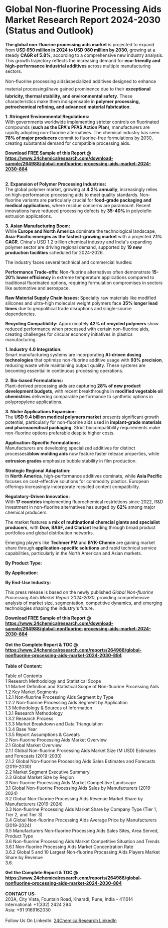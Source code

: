 <h1>Global Non-fluorine Processing Aids Market Research Report 2024-2030 (Status and Outlook)</h1><p><strong>The global non-fluorine processing aids market</strong> is projected to expand from <strong>USD 650 million in 2024 to USD 980 million by 2030</strong>, growing at a steady <strong>CAGR of 5.8%</strong>, according to a comprehensive new industry analysis. This growth trajectory reflects the increasing demand for <strong>eco-friendly and high-performance industrial additives</strong> across multiple manufacturing sectors.</p><p>Non-fluorine processing aidsâspecialized additives designed to enhance material processingâhave gained prominence due to their <strong>exceptional lubricity, thermal stability, and environmental safety</strong>. These characteristics make them indispensable in <strong>polymer processing, petrochemical refining, and advanced material fabrication</strong>.</p><p><strong>1. Stringent Environmental Regulations:</strong><br>
With governments worldwide implementing stricter controls on fluorinated compounds (<strong>such as the EPA's PFAS Action Plan</strong>), manufacturers are rapidly adopting non-fluorine alternatives. The chemical industry has seen <strong>78% of major producers</strong> commit to fluorine-free formulations by 2030, creating substantial demand for compatible processing aids.</p><div><b>Download FREE Sample of this Report @ 
            <a href="https://www.24chemicalresearch.com/download-sample/264988/global-nonfluorine-processing-aids-market-2024-2030-884">
            https://www.24chemicalresearch.com/download-sample/264988/global-nonfluorine-processing-aids-market-2024-2030-884</a></b></div><br><p><strong>2. Expansion of Polymer Processing Industries:</strong><br>
The global polymer market, growing at <strong>4.2% annually</strong>, increasingly relies on high-performance processing aids to meet quality standards. Non-fluorine variants are particularly crucial for <strong>food-grade packaging and medical applications</strong>, where residue concerns are paramount. Recent innovations have reduced processing defects by <strong>35-40%</strong> in polyolefin extrusion applications.</p><p><strong>3. Asian Manufacturing Boom:</strong><br>
While <strong>Europe and North America</strong> dominate the technological landscape, <strong>Asia-Pacific emerges as the fastest-growing market</strong> with a projected <strong>7.1% CAGR</strong>. China's USD 1.2 trillion chemical industry and India's expanding polymer sector are driving regional demand, supported by <strong>19 new production facilities</strong> scheduled for 2024-2026.</p><p>The industry faces several technical and commercial hurdles:</p><p><strong>Performance Trade-offs:</strong> Non-fluorine alternatives often demonstrate <strong>15-20% lower efficiency</strong> in extreme temperature applications compared to traditional fluorinated options, requiring formulation compromises in sectors like automotive and aerospace.</p><p><strong>Raw Material Supply Chain Issues:</strong> Specialty raw materials like modified silicones and ultra-high molecular weight polymers face <strong>35% longer lead times</strong> due to geopolitical trade disruptions and single-source dependencies.</p><p><strong>Recycling Compatibility:</strong> Approximately <strong>42% of recycled polymers</strong> show reduced performance when processed with certain non-fluorine aids, creating challenges for circular economy initiatives in plastics manufacturing.</p><p><strong>1. Industry 4.0 Integration:</strong><br>
Smart manufacturing systems are incorporating <strong>AI-driven dosing technologies</strong> that optimize non-fluorine additive usage with <strong>93% precision</strong>, reducing waste while maintaining output quality. These systems are becoming essential in continuous processing operations.</p><p><strong>2. Bio-based Formulations:</strong><br>
Plant-derived processing aids are capturing <strong>28% of new product development budgets</strong>, with recent breakthroughs in <strong>modified vegetable oil chemistries</strong> delivering comparable performance to synthetic options in polypropylene applications.</p><p><strong>3. Niche Applications Expansion:</strong><br>
The <strong>USD 9.4 billion medical polymers market</strong> presents significant growth potential, particularly for non-fluorine aids used in <strong>implant-grade materials and pharmaceutical packaging</strong>. Strict biocompatibility requirements make non-fluorine options preferable despite higher costs.</p><p><strong>Application-Specific Formulations:</strong><br>
	Manufacturers are developing specialized additives for distinct processesâ<strong>blow molding aids</strong> now feature faster release properties, while <strong>extrusion grades</strong> emphasize bubble stability in film production.</p><p><strong>Strategic Regional Adaptation:</strong><br>
	In <strong>North America</strong>, high-performance additives dominate, while <strong>Asia Pacific</strong> focuses on cost-effective solutions for commodity plastics. European offerings increasingly incorporate recycled content compatibility.</p><p><strong>Regulatory-Driven Innovation:</strong><br>
	With <strong>17 countries</strong> implementing fluorochemical restrictions since 2022, R&amp;D investment in non-fluorine alternatives has surged by <strong>62%</strong> among major chemical producers.</p><p>The market features a <strong>mix of multinational chemcial giants and specialist producers</strong>, with <strong>Dow, BASF, and Clariant</strong> leading through broad product portfolios and global distribution networks.</p><p>Emerging players like <strong>Techmer PM</strong> and <strong>BYK-Chemie</strong> are gaining market share through <strong>application-specific solutions</strong> and rapid technical service capabilities, particularly in the North American and Asian markets.</p><p><strong>By Product Type:</strong></p><p><strong>By Application:</strong></p><p><strong>By End-Use Industry:</strong></p><p>This press release is based on the newly published <em>Global Non-fluorine Processing Aids Market Report 2024-2030</em>, providing comprehensive analysis of market size, segmentation, competitive dynamics, and emerging technologies shaping the industry's future.</p><div><b>Download FREE Sample of this Report @ 
            <a href="https://www.24chemicalresearch.com/download-sample/264988/global-nonfluorine-processing-aids-market-2024-2030-884">
            https://www.24chemicalresearch.com/download-sample/264988/global-nonfluorine-processing-aids-market-2024-2030-884</a></b></div><br><div><b>Get the Complete Report & TOC @ 
            <a href="https://www.24chemicalresearch.com/reports/264988/global-nonfluorine-processing-aids-market-2024-2030-884">
            https://www.24chemicalresearch.com/reports/264988/global-nonfluorine-processing-aids-market-2024-2030-884</a></b></div><br>
            <b>Table of Content:</b><p>Table of Contents<br />
1 Research Methodology and Statistical Scope<br />
1.1 Market Definition and Statistical Scope of Non-fluorine Processing Aids<br />
1.2 Key Market Segments<br />
1.2.1 Non-fluorine Processing Aids Segment by Type<br />
1.2.2 Non-fluorine Processing Aids Segment by Application<br />
1.3 Methodology & Sources of Information<br />
1.3.1 Research Methodology<br />
1.3.2 Research Process<br />
1.3.3 Market Breakdown and Data Triangulation<br />
1.3.4 Base Year<br />
1.3.5 Report Assumptions & Caveats<br />
2 Non-fluorine Processing Aids Market Overview<br />
2.1 Global Market Overview<br />
2.1.1 Global Non-fluorine Processing Aids Market Size (M USD) Estimates and Forecasts (2019-2030)<br />
2.1.2 Global Non-fluorine Processing Aids Sales Estimates and Forecasts (2019-2030)<br />
2.2 Market Segment Executive Summary<br />
2.3 Global Market Size by Region<br />
3 Non-fluorine Processing Aids Market Competitive Landscape<br />
3.1 Global Non-fluorine Processing Aids Sales by Manufacturers (2019-2024)<br />
3.2 Global Non-fluorine Processing Aids Revenue Market Share by Manufacturers (2019-2024)<br />
3.3 Non-fluorine Processing Aids Market Share by Company Type (Tier 1, Tier 2, and Tier 3)<br />
3.4 Global Non-fluorine Processing Aids Average Price by Manufacturers (2019-2024)<br />
3.5 Manufacturers Non-fluorine Processing Aids Sales Sites, Area Served, Product Type<br />
3.6 Non-fluorine Processing Aids Market Competitive Situation and Trends<br />
3.6.1 Non-fluorine Processing Aids Market Concentration Rate<br />
3.6.2 Global 5 and 10 Largest Non-fluorine Processing Aids Players Market Share by Revenue<br />
3.6.</p><div><b>Get the Complete Report & TOC @ 
            <a href="https://www.24chemicalresearch.com/reports/264988/global-nonfluorine-processing-aids-market-2024-2030-884">
            https://www.24chemicalresearch.com/reports/264988/global-nonfluorine-processing-aids-market-2024-2030-884</a></b></div><br><b>CONTACT US:</b><br>
            203A, City Vista, Fountain Road, Kharadi, Pune, India - 411014<br>
            International: +1(332) 2424 294<br>
            Asia: +91 9169162030 <br><br>
            Follow Us On LinkedIn: <a href="https://www.linkedin.com/company/24chemicalresearch/">24ChemicalResearch LinkedIn</a>